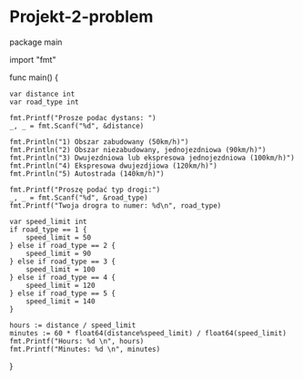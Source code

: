 Projekt-2-problem
=================
package main

import "fmt"

func main() {

	var distance int
	var road_type int

	fmt.Printf("Prosze podac dystans: ")
	_, _ = fmt.Scanf("%d", &distance)

	fmt.Println("1) Obszar zabudowany (50km/h)")
	fmt.Println("2) Obszar niezabudowany, jednojezdniowa (90km/h)")
	fmt.Println("3) Dwujezdniowa lub ekspresowa jednojezdniowa (100km/h)")
	fmt.Println("4) Ekspresowa dwujezdjiowa (120km/h)")
	fmt.Println("5) Autostrada (140km/h)")

	fmt.Printf("Proszę podać typ drogi:")
	_, _ = fmt.Scanf("%d", &road_type)
	fmt.Printf("Twoja drogra to numer: %d\n", road_type)

	var speed_limit int
	if road_type == 1 {
		speed_limit = 50
	} else if road_type == 2 {
		speed_limit = 90
	} else if road_type == 3 {
		speed_limit = 100
	} else if road_type == 4 {
		speed_limit = 120
	} else if road_type == 5 {
		speed_limit = 140
	}

	hours := distance / speed_limit
	minutes := 60 * float64(distance%speed_limit) / float64(speed_limit)
	fmt.Printf("Hours: %d \n", hours)
	fmt.Printf("Minutes: %d \n", minutes)
}

